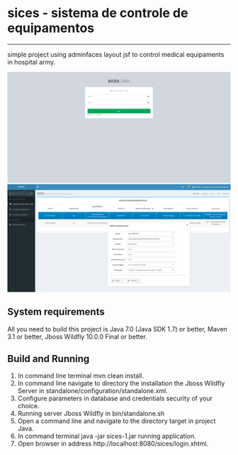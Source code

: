 # sices - sistema de controle de equipamentos
-------------------

simple project using adminfaces layout jsf to control medical equipaments in hospital army.


<img src="/img/captura-login.png" alt="My cool logo"/>

<img src="/img/captura-consulta.png" alt="My cool logo1"/>

System requirements
-------------------

All you need to build this project is Java 7.0 (Java SDK 1.7) or better, Maven 3.1 or better, Jboss Wildfly 10.0.0 Final or better.

Build and Running
-------------------------

1. In command line terminal mvn clean install.
2. In command line navigate to directory the installation the Jboss Wildfly Server in standalone/configuration/standalone.xml.
3. Configure parameters in database and credentials security of your choice. 
4. Running server Jboss Wildfly in bin/standalone.sh
5. Open a command line and navigate to the directory target in project Java.
6. In  command terminal java -jar sices-1.jar running application. 
7. Open browser in address http://localhost:8080/sices/login.xhtml.
